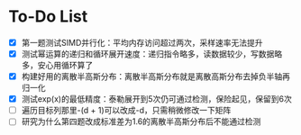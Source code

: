 <!--
 * @Author: AngieJC htk90uggk@outlook.com
 * @Date: 2024-05-10 22:59:19
 * @LastEditors: AngieJC htk90uggk@outlook.com
 * @LastEditTime: 2024-05-12 17:24:26
 * @FilePath: /Crypto-math_Challenge_2024/todo.md
-->
# To-Do List

- [x] 第一题测试SIMD并行化：平均内存访问超过两次，采样速率无法提升
- [x] 测试幂运算的递归和循环展开速度：递归指令略多，读数据较少，写数据略多，安心用循环算了
- [x] 构建好用的离散半高斯分布：离散半高斯分布就是离散高斯分布去掉负半轴再归一化
- [x] 测试exp(x)的最低精度：泰勒展开到5次仍可通过检测，保险起见，保留到6次
- [ ] 遍历目标列那里-(d + 1)可以改成-d，只需稍微修改一下矩阵
- [ ] 研究为什么第四题改成标准差为1.6的离散半高斯分布后不能通过检测
